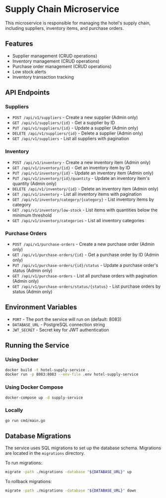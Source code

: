 # Supply Chain Microservice

This microservice is responsible for managing the hotel's supply chain, including suppliers, inventory items, and purchase orders.

## Features

- Supplier management (CRUD operations)
- Inventory management (CRUD operations)
- Purchase order management (CRUD operations)
- Low stock alerts
- Inventory transaction tracking

## API Endpoints

### Suppliers

- `POST /api/v1/suppliers` - Create a new supplier (Admin only)
- `GET /api/v1/suppliers/{id}` - Get a supplier by ID
- `PUT /api/v1/suppliers/{id}` - Update a supplier (Admin only)
- `DELETE /api/v1/suppliers/{id}` - Delete a supplier (Admin only)
- `GET /api/v1/suppliers` - List all suppliers with pagination

### Inventory

- `POST /api/v1/inventory` - Create a new inventory item (Admin only)
- `GET /api/v1/inventory/{id}` - Get an inventory item by ID
- `PUT /api/v1/inventory/{id}` - Update an inventory item (Admin only)
- `PUT /api/v1/inventory/{id}/quantity` - Update an inventory item's quantity (Admin only)
- `DELETE /api/v1/inventory/{id}` - Delete an inventory item (Admin only)
- `GET /api/v1/inventory` - List all inventory items with pagination
- `GET /api/v1/inventory/category/{category}` - List inventory items by category
- `GET /api/v1/inventory/low-stock` - List items with quantities below the minimum threshold
- `GET /api/v1/inventory/categories` - List all inventory categories

### Purchase Orders

- `POST /api/v1/purchase-orders` - Create a new purchase order (Admin only)
- `GET /api/v1/purchase-orders/{id}` - Get a purchase order by ID (Admin only)
- `PUT /api/v1/purchase-orders/{id}/status` - Update a purchase order's status (Admin only)
- `GET /api/v1/purchase-orders` - List all purchase orders with pagination (Admin only)
- `GET /api/v1/purchase-orders/status/{status}` - List purchase orders by status (Admin only)

## Environment Variables

- `PORT` - The port the service will run on (default: 8083)
- `DATABASE_URL` - PostgreSQL connection string
- `JWT_SECRET` - Secret key for JWT authentication

## Running the Service

### Using Docker

```bash
docker build -t hotel-supply-service .
docker run -p 8083:8083 --env-file .env hotel-supply-service
```

### Using Docker Compose

```bash
docker-compose up -d supply-service
```

### Locally

```bash
go run cmd/main.go
```

## Database Migrations

The service uses SQL migrations to set up the database schema. Migrations are located in the `migrations` directory.

To run migrations:

```bash
migrate -path ./migrations -database "${DATABASE_URL}" up
```

To rollback migrations:

```bash
migrate -path ./migrations -database "${DATABASE_URL}" down
``` 